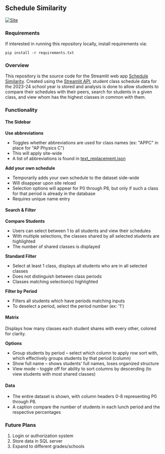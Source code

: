 ## Schedule Similarity
[![Site][Streamlit]][site-url]

### Requirements
If interested in running this repository locally, install requirements via:

```
pip install -r requirements.txt
```

### Overview
This repository is the source code for the Streamlit web app [Schedule Similarity](https://iuruoy-shao-schedule-similarity-main-sz6k3f.streamlit.app/). Created using the [Streamlit API](https://streamlit.io/), student class schedule data for the 2023-24 school year is stored and analysis is done to allow students to compare their schedules with their peers, search for students in a given class, and view whom has the highest classes in common with them.

### Functionality
#### The Sidebar

**Use abbreviations** 
* Toggles whether abbreviations are used for class names (ex: "APPC" in place for "AP Physics C")
* This will apply site-wide
* A list of abbreviations is found in [text_replacement.json](text_replacement.json)

**Add your own schedule**
* Temporarily adds your own schedule to the dataset side-wide
* Will disappear upon site reload
* Selection options will appear for P0 through P8, but only if such a class for that period is already in the database
* Requires unique name entry

#### Search & Filter
**Compare Students**
* Users can select between 1 to all students and view their schedules
* With multiple selections, the classes shared by all selected students are highlighted
* The number of shared classes is displayed

**Standard Filter**
* Select at least 1 class, displays all students who are in all selected classes
* Does not distinguish between class periods
* Classes matching selection(s) highlighted

**Filter by Period**
* Filters all students which have periods matching inputs
* To deselect a period, select the period number (ex: '1')

#### Matrix
Displays how many classes each student shares with every other, colored for clarity.

**Options**
* Group students by period – select which column to apply row sort with, which effectively groups students by that period (column)
* Show full name – shows students' full names, loses organized structure
* View mode – toggle off for ability to sort columns by descending (to view students with most shared classes)

#### Data
* The entire dataset is shown, with column headers 0-8 representing P0 through P8.
* A caption compare the number of students in each lunch period and the respective percentages

### Future Plans
1. Login or authorization system
2. Store data in SQL server
3. Expand to different grades/schools

[Streamlit]: https://img.shields.io/badge/Streamlit-000000?style=flat-square&logo=streamlit&logoColor=#FF4B4B
[site-url]: https://iuruoy-shao-schedule-similarity-main-sz6k3f.streamlit.app/